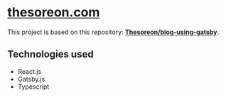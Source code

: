 # [thesoreon.com](https://thesoreon.com)

This project is based on this repository: **[Thesoreon/blog-using-gatsby](https://github.com/Thesoreon/blog-using-gatsby)**.

## Technologies used

- React.js
- Gatsby.js
- Typescript
